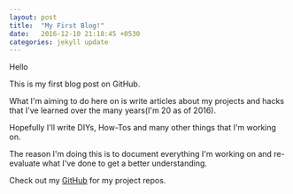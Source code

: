 ```yaml
---
layout: post
title:  "My First Blog!"
date:   2016-12-10 21:18:45 +0530
categories: jekyll update
---
```


Hello


  This is my first blog post on GitHub.

What I'm aiming to do here on is write articles about my projects and hacks that I've learned over the many years(I'm 20 as of 2016).

Hopefully I'll write DIYs, How-Tos and many other things that I'm working on.

The reason I'm doing this is to document everything I'm working on and re-evaluate what I've done to get a better understanding.

Check out my [GitHub](http://github.com/parasitecruuncher) for my project repos.
